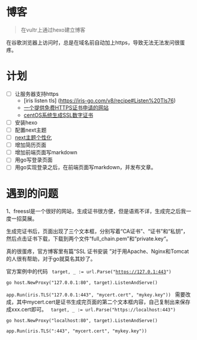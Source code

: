 # 博客
> 在vultr上通过hexo建立博客

在谷歌浏览器上访问时，总是在域名前自动加上https，导致无法无法发问很蛋疼。

# 计划
- [ ] 让服务器支持https
	- [iris listen tls] (https://iris-go.com/v8/recipe#Listen%20Tls76)
	- [一个提供免费HTTPS证书申请的网站](https://freessl.org/)
	- [centOS系统生成SSL数字证书](https://www.cnblogs.com/CKiller/p/5355039.html)
- [ ] 安装hexo
- [ ] 配置next主题
- [ ] [next主题个性化](https://segmentfault.com/a/1190000009544924)
- [ ] 增加简历页面
- [ ] 增加前端页面写markdown
- [ ] 用go写登录页面
- [ ] 用go实现登录之后，在前端页面写markdown，并发布文章。

# 遇到的问题

1、freessl是一个很好的网站，生成证书很方便，但是语焉不详，生成完之后我一度一招莫展。  

生成完证书后，页面出现了三个文本框，分别写着“CA证书”、“证书”和“私钥”，然后点击证书下载，下载到两个文件“full_chain.pem”和“private.key“。

真的很蛋疼，官方博客里有篇“SSL 证书安装
”对于用Apache、Nginx和Tomcat的人很有帮助，对于go就莫名其妙了。

官方案例中的代码
<code>
target, _ := url.Parse("https://127.0.1:443")  
	go host.NewProxy("127.0.0.1:80", target).ListenAndServe()  
	app.Run(iris.TLS("127.0.0.1:443", "mycert.cert", "mykey.key"))
</code>
需要改成，其中mycert.cert是证书生成完页面的第二个文本框内容，自己复制出来保存成xxx.cert即可。
<code>
target, _ := url.Parse("https://localhost:443")  
	go host.NewProxy("localhost:80", target).ListenAndServe()  
	app.Run(iris.TLS(":443", "mycert.cert", "mykey.key"))
</code>
